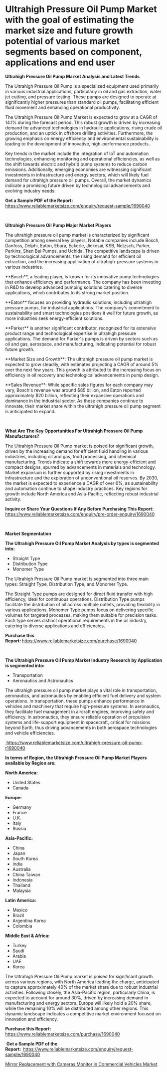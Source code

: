<p><h1>Ultrahigh Pressure Oil Pump Market with the goal of estimating the market size and future growth potential of various market segments based on component, applications and end user</h1></p><p><strong>Ultrahigh Pressure Oil Pump Market Analysis and Latest Trends</strong></p>
<p><p>The Ultrahigh Pressure Oil Pump is a specialized equipment used primarily in various industrial applications, particularly in oil and gas extraction, water jet cutting, and pressure testing. These pumps are designed to operate at significantly higher pressures than standard oil pumps, facilitating efficient fluid movement and enhancing operational productivity. </p><p>The Ultrahigh Pressure Oil Pump Market is expected to grow at a CAGR of 14.1% during the forecast period. This robust growth is driven by increasing demand for advanced technologies in hydraulic applications, rising crude oil production, and an uptick in offshore drilling activities. Furthermore, the growing emphasis on energy efficiency and environmental sustainability is leading to the development of innovative, high-performance products. </p><p>Key trends in the market include the integration of IoT and automation technologies, enhancing monitoring and operational efficiencies, as well as the shift towards electric and hybrid pump systems to reduce carbon emissions. Additionally, emerging economies are witnessing significant investments in infrastructure and energy sectors, which will likely fuel demand for ultrahigh pressure oil pumps. Overall, the market dynamics indicate a promising future driven by technological advancements and evolving industry needs.</p></p>
<p><strong>Get a Sample PDF of the Report:&nbsp;</strong> <a href="https://www.reliablemarketsize.com/enquiry/request-sample/1690040?utm_campaign=2781&utm_medium=2&utm_source=Github&utm_content=ia&utm_term=26032025&utm_id=ultrahigh-pressure-oil-pump">https://www.reliablemarketsize.com/enquiry/request-sample/1690040</a></p>
<p>&nbsp;</p>
<p><strong>Ultrahigh Pressure Oil Pump Major Market Players</strong></p>
<p><p>The ultrahigh pressure oil pump market is characterized by significant competition among several key players. Notable companies include Bosch, Danfoss, Delphi, Eaton, Ebara, Eckerle, Jiekesai, KSB, Netzsch, Parker, Perkins, Shen Bei Pumps, and Uchida. The competitive landscape is driven by technological advancements, the rising demand for efficient oil extraction, and the increasing application of ultrahigh-pressure systems in various industries.</p><p>**Bosch**, a leading player, is known for its innovative pump technologies that enhance efficiency and performance. The company has been investing in R&D to develop advanced pumping solutions catering to diverse applications, which contributes to its strong market position.</p><p>**Eaton** focuses on providing hydraulic solutions, including ultrahigh pressure pumps, for industrial applications. The company's commitment to sustainability and smart technologies positions it well for future growth, as more industries seek energy-efficient solutions.</p><p>**Parker** is another significant contributor, recognized for its extensive product range and technological expertise in ultrahigh pressure applications. The demand for Parker's pumps is driven by sectors such as oil and gas, aerospace, and manufacturing, indicating potential for robust future growth.</p><p>**Market Size and Growth**: The ultrahigh pressure oil pump market is expected to grow steadily, with estimates projecting a CAGR of around 5% over the next few years. This growth is attributed to the increasing focus on efficiency in oil recovery and technological advancements in pump design.</p><p>**Sales Revenue**: While specific sales figures for each company may vary, Bosch's revenue was around $85 billion, and Eaton reported approximately $20 billion, reflecting their expansive operations and dominance in the industrial sector. As these companies continue to innovate, their market share within the ultrahigh pressure oil pump segment is anticipated to expand.</p></p>
<p>&nbsp;</p>
<p><strong>What Are The Key Opportunities For Ultrahigh Pressure Oil Pump Manufacturers?</strong></p>
<p><p>The Ultrahigh Pressure Oil Pump market is poised for significant growth, driven by the increasing demand for efficient fluid handling in various industries, including oil and gas, food processing, and chemical manufacturing. Trends indicate a shift towards more energy-efficient and compact designs, spurred by advancements in materials and technology. Market expansion is further supported by rising investments in infrastructure and the exploration of unconventional oil reserves. By 2030, the market is expected to experience a CAGR of over 6%, as sustainability and automation continue to shape industry practices. Key regions for growth include North America and Asia-Pacific, reflecting robust industrial activity.</p></p>
<p><strong>Inquire or Share Your Questions If Any Before Purchasing This Report:</strong> <a href="https://www.reliablemarketsize.com/enquiry/pre-order-enquiry/1690040?utm_campaign=2781&utm_medium=2&utm_source=Github&utm_content=ia&utm_term=26032025&utm_id=ultrahigh-pressure-oil-pump">https://www.reliablemarketsize.com/enquiry/pre-order-enquiry/1690040</a></p>
<p>&nbsp;</p>
<p><strong>Market Segmentation</strong></p>
<p><strong>The Ultrahigh Pressure Oil Pump Market Analysis by types is segmented into:</strong></p>
<p><ul><li>Straight Type</li><li>Distribution Type</li><li>Monomer Type</li></ul></p>
<p><p>The Ultrahigh Pressure Oil Pump market is segmented into three main types: Straight Type, Distribution Type, and Monomer Type. </p><p>The Straight Type pumps are designed for direct fluid transfer with high efficiency, ideal for continuous operations. Distribution Type pumps facilitate the distribution of oil across multiple outlets, providing flexibility in various applications. Monomer Type pumps focus on delivering specific volumes for targeted processes, making them suitable for precision tasks. Each type serves distinct operational requirements in the oil industry, catering to diverse applications and efficiencies.</p></p>
<p><strong>Purchase this Report:&nbsp;</strong><a href="https://www.reliablemarketsize.com/purchase/1690040?utm_campaign=2781&utm_medium=2&utm_source=Github&utm_content=ia&utm_term=26032025&utm_id=ultrahigh-pressure-oil-pump">https://www.reliablemarketsize.com/purchase/1690040</a></p>
<p>&nbsp;</p>
<p><strong>The Ultrahigh Pressure Oil Pump Market Industry Research by Application is segmented into:</strong></p>
<p><ul><li>Transportation</li><li>Aeronautics and Astronautics</li></ul></p>
<p><p>The ultrahigh pressure oil pump market plays a vital role in transportation, aeronautics, and astronautics by enabling efficient fuel delivery and system operations. In transportation, these pumps enhance performance in vehicles and machinery that require high-pressure systems. In aeronautics, they facilitate fuel management in aircraft engines, improving safety and efficiency. In astronautics, they ensure reliable operation of propulsion systems and life-support equipment in spacecraft, critical for missions beyond Earth, thus driving advancements in both aerospace technologies and vehicle efficiencies.</p></p>
<p><a href="https://www.reliablemarketsize.com/ultrahigh-pressure-oil-pump-r1690040?utm_campaign=2781&utm_medium=2&utm_source=Github&utm_content=ia&utm_term=26032025&utm_id=ultrahigh-pressure-oil-pump">&nbsp;https://www.reliablemarketsize.com/ultrahigh-pressure-oil-pump-r1690040</a></p>
<p><strong>In terms of Region, the Ultrahigh Pressure Oil Pump Market Players available by Region are:</strong></p>
<p>
    <p> <strong> North America: </strong>
        <ul>
            <li>United States</li>
            <li>Canada</li>
        </ul>
        </p> 
    <p> <strong> Europe: </strong>
        <ul>
            <li>Germany</li>
            <li>France</li>
            <li>U.K.</li>
            <li>Italy</li>
            <li>Russia</li>
        </ul>
        </p> 
    <p> <strong> Asia-Pacific: </strong>
        <ul>
            <li>China</li>
            <li>Japan</li>
            <li>South Korea</li>
            <li>India</li>
            <li>Australia</li>
            <li>China Taiwan</li>
            <li>Indonesia</li>
            <li>Thailand</li>
            <li>Malaysia</li>
        </ul>
        </p> 
    <p> <strong> Latin America: </strong>
        <ul>
            <li>Mexico</li>
            <li>Brazil</li>
            <li>Argentina Korea</li>
            <li>Colombia</li>
        </ul>
        </p> 
    <p> <strong> Middle East & Africa: </strong>
        <ul>
            <li>Turkey</li>
            <li>Saudi</li>
            <li>Arabia</li>
            <li>UAE</li>
            <li>Korea</li>
        </ul>
    </p>
    </p>
<p><p>The Ultrahigh Pressure Oil Pump market is poised for significant growth across various regions, with North America leading the charge, anticipated to capture approximately 40% of the market share due to robust industrial activities. Following closely, the Asia-Pacific region, particularly China, is expected to account for around 30%, driven by increasing demand in manufacturing and energy sectors. Europe will likely hold a 20% share, while the remaining 10% will be distributed among other regions. This dynamic landscape indicates a competitive market environment focused on innovation and efficiency.</p></p>
<p><strong>Purchase this Report: </strong><a href="https://www.reliablemarketsize.com/purchase/1690040?utm_campaign=2781&utm_medium=2&utm_source=Github&utm_content=ia&utm_term=26032025&utm_id=ultrahigh-pressure-oil-pump">https://www.reliablemarketsize.com/purchase/1690040</a></p>
<p>&nbsp;<strong>Get a Sample PDF of the Report:&nbsp;&nbsp;</strong><a href="https://www.reliablemarketsize.com/enquiry/request-sample/1690040?utm_campaign=2781&utm_medium=2&utm_source=Github&utm_content=ia&utm_term=26032025&utm_id=ultrahigh-pressure-oil-pump">https://www.reliablemarketsize.com/enquiry/request-sample/1690040</a></p>
<p><strong></strong></p>
<p><p><a href="https://github.com/iroldilom/Market-Research-Report-List-1/blob/main/mirror-replacement-with-cameras-monitor-in-commercial-vehicles-market.md?utm_campaign=2781&utm_medium=2&utm_source=Github&utm_content=ia&utm_term=26032025&utm_id=ultrahigh-pressure-oil-pump">Mirror Replacement with Cameras Monitor in Commercial Vehicles Market</a></p></p>